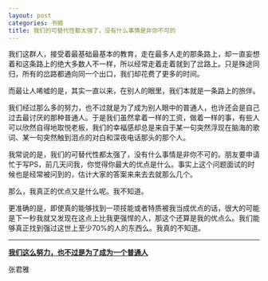 ```yaml
---
layout: post
categories: 书摘
title: 我们的可替代性都太强了，没有什么事情是非你不可的
---
```


我们这群人，接受着最基础最基本的教育，走在最多人走的那条路上，却一直妄想着和这条路上的绝大多数人不一样，所以经常走着走着就到了岔路上。只是殊途同归，所有的岔路都通向同一个出口，我们却花费了更多的时间。

而最让人唏嘘的是，其实一直以来，在别人的眼里，我们本就是一条路上的旅伴。

我们经过那么多的努力，也不过就是为了成为别人眼中的普通人，也许还会是自己过去最讨厌的那种普通人。于是我们虽然拿着一样的工资，做着一样的事，有些人可以欣然自得地取悦老板，我们的幸福感却总是来自于某一句突然浮现在脑海的歌词、某一句突然触到泪点的对白和深夜电话那头的那个人。

我常说的是，我们的可替代性都太强了，没有什么事情是非你不可的。朋友要申请忙于写PS，前几天问我，你觉得你最大的优点是什么。事实上这个问题面试的时候也是经常被问到的，估计大家的答案来来去去就那么几个。

那么，我真正的优点又是什么呢。我不知道。

更准确的是，即使真的能够找到一项技能或者特质被我当成优点的话，很大的可能是下一秒我就又发现在这点上比我更强悍的人，那这个还算是我的优点么。我们能够真正找到强过这世上至少70%的人的东西么。我真的不知道。

---

**[我们这么努力，也不过是为了成为一个普通人](https://www.douban.com/note/220265077/)**

张君雅
